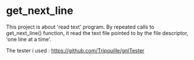# get_next_line
   This project is about 'read text' program. By repeated calls to get_next_line() function, it read the text file pointed to by the file descriptor,
'one line at a time'.

The tester i used :
                      https://github.com/Tripouille/gnlTester
